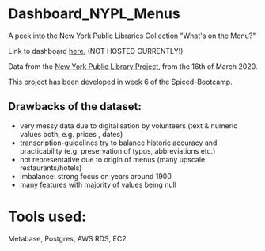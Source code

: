 # Dashboard_NYPL_Menus

A peek into the New York Public Libraries Collection "What's on the Menu?"

Link to dashboard [here.](http://3.120.225.151/public/dashboard/b0c08b2a-a627-41ab-95a8-baf31a340b27) (NOT HOSTED CURRENTLY!)

Data from the [New York Public Library Project](http://menus.nypl.org/data), from the 16th of March 2020.

This project has been developed in week 6 of the Spiced-Bootcamp.

## Drawbacks of the dataset:
- very messy data due to digitalisation by volunteers (text & numeric values both, e.g. prices , dates)
- transcription-guidelines try to balance historic accuracy and practicability (e.g. preservation of typos, abbreviations etc.)
- not representative due to origin of menus (many upscale restaurants/hotels)
- imbalance: strong focus on years around 1900
- many features with majority of values being null

# Tools used:
Metabase,
Postgres,
AWS RDS, EC2

